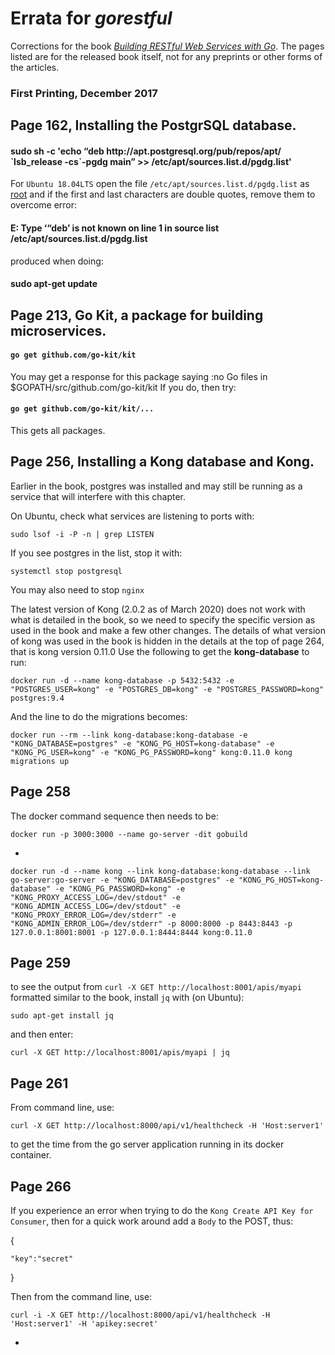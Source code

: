 # Errata for _gorestful_

Corrections for the book [_Building RESTful Web Services with Go_](). The pages listed are for the released book itself, not for any preprints or other forms of the articles.

### First Printing, December 2017

## Page 162, Installing the PostgrSQL database.
#### sudo sh -c 'echo “deb ht<span>tp://apt.postgresql.org/pub/repos/apt/ \`lsb_release -cs\`-pgdg main” >> /etc/apt/sources.list.d/pgdg.list'

For `Ubuntu 18.04LTS` open the file `/etc/apt/sources.list.d/pgdg.list` as [root]() and if the first and
 last characters are double quotes, remove them to overcome error:

#### E: Type ‘“deb’ is not known on line 1 in source list /etc/apt/sources.list.d/pgdg.list

produced when doing:

#### sudo apt-get update

## Page 213, Go Kit, a package for building microservices.
#### `go get github.com/go-kit/kit`
You may get a response for this package saying :no Go files in $GOPATH/src/github.com/go-kit/kit
If you do, then try:
#### `go get github.com/go-kit/kit/...`
This gets all packages.

## Page 256, Installing a Kong database and Kong.
Earlier in the book, postgres was installed and may still be running as a service that will interfere with this chapter.

On Ubuntu, check what services are listening to ports with:

`sudo lsof -i -P -n | grep LISTEN`

If you see postgres in the list, stop it with:

`systemctl stop postgresql`

You may also need to stop `nginx`

The latest version of Kong (2.0.2 as of March 2020) does not work with what is detailed in the book, so we need to specify the specific version as used in the book and make a few other changes.
The details of what version of kong was used in the book is hidden in the details at the top of page 264, that is kong version 0.11.0
Use the following to get the **kong-database** to run:

`docker run -d --name kong-database -p 5432:5432 -e "POSTGRES_USER=kong" -e "POSTGRES_DB=kong" -e "POSTGRES_PASSWORD=kong" postgres:9.4`

And the line to do the migrations becomes:

`docker run --rm --link kong-database:kong-database -e "KONG_DATABASE=postgres" -e "KONG_PG_HOST=kong-database" -e "KONG_PG_USER=kong" -e "KONG_PG_PASSWORD=kong" kong:0.11.0 kong migrations up`

## Page 258
The docker command sequence then needs to be:

`docker run -p 3000:3000 --name go-server -dit gobuild`

-

`docker run -d --name kong --link kong-database:kong-database --link go-server:go-server -e "KONG_DATABASE=postgres" -e "KONG_PG_HOST=kong-database" -e "KONG_PG_PASSWORD=kong" -e "KONG_PROXY_ACCESS_LOG=/dev/stdout" -e "KONG_ADMIN_ACCESS_LOG=/dev/stdout" -e "KONG_PROXY_ERROR_LOG=/dev/stderr" -e "KONG_ADMIN_ERROR_LOG=/dev/stderr" -p 8000:8000 -p 8443:8443 -p 127.0.0.1:8001:8001 -p 127.0.0.1:8444:8444 kong:0.11.0`

## Page 259
to see the output from `curl -X GET http://localhost:8001/apis/myapi` formatted similar to the book, install `jq` with (on Ubuntu):

`sudo apt-get install jq`

and then enter:

`curl -X GET http://localhost:8001/apis/myapi | jq`

## Page 261
From command line, use:

`curl -X GET http://localhost:8000/api/v1/healthcheck -H 'Host:server1'`

to get the time from the go server application running in its docker container.

## Page 266
If you experience an error when trying to do the `Kong Create API Key for Consumer`, then for a quick work around add a `Body` to the POST, thus:

{

    "key":"secret"
}

Then from the command line, use:

`curl -i -X GET http://localhost:8000/api/v1/healthcheck -H 'Host:server1' -H 'apikey:secret'`

-